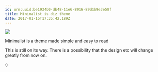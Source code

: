 ```yaml
---
id: urn:uuid:be1934b0-db48-11e6-8916-89d1b9e3e58f
title: Minimalist is diz theme
date: 2017-01-15T17:35:42.189Z
---
```


![](/diz-theme-minimalist/images/diz-theme-minimalist/img.png)

Minimalist is a theme made simple and easy to read

<!-- break -->

This is still on its way. There is a possibility that the design etc will change greatly from now on.

:)
